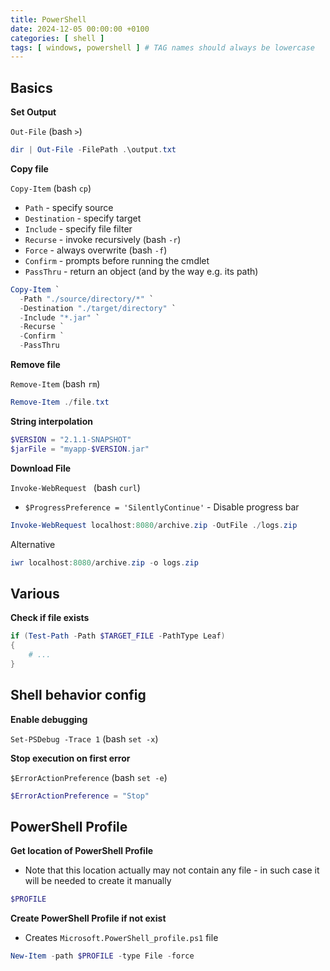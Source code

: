 ```yaml
---
title: PowerShell
date: 2024-12-05 00:00:00 +0100
categories: [ shell ]
tags: [ windows, powershell ] # TAG names should always be lowercase
---
```


## Basics

**Set Output**

`Out-File` (bash `>`)

```powershell
dir | Out-File -FilePath .\output.txt
```

**Copy file**

`Copy-Item` (bash `cp`)

- `Path` - specify source
- `Destination` - specify target
- `Include` - specify file filter
- `Recurse` - invoke recursively (bash `-r`)
- `Force` - always overwrite (bash `-f`)
- `Confirm` - prompts before running the cmdlet
- `PassThru` - return an object (and by the way e.g. its path)

```powershell
Copy-Item `
  -Path "./source/directory/*" `
  -Destination "./target/directory" `
  -Include "*.jar" `
  -Recurse `
  -Confirm `
  -PassThru
```

**Remove file**

`Remove-Item` (bash `rm`)

```powershell
Remove-Item ./file.txt
```

**String interpolation**

```powershell
$VERSION = "2.1.1-SNAPSHOT"
$jarFile = "myapp-$VERSION.jar"
```

**Download File**

`Invoke-WebRequest ` (bash `curl`)

- `$ProgressPreference = 'SilentlyContinue'` - Disable progress bar

```powershell
Invoke-WebRequest localhost:8080/archive.zip -OutFile ./logs.zip
```

Alternative

```powershell
iwr localhost:8080/archive.zip -o logs.zip
```

## Various

**Check if file exists**

```powershell
if (Test-Path -Path $TARGET_FILE -PathType Leaf)
{
    # ...
}
```

## Shell behavior config

**Enable debugging**

`Set-PSDebug -Trace 1` (bash `set -x`)

**Stop execution on first error**

`$ErrorActionPreference` (bash `set -e`)

```powershell
$ErrorActionPreference = "Stop"
```

## PowerShell Profile

**Get location of PowerShell Profile**

- Note that this location actually may not contain any file - in such case it will be needed to create it manually

```powershell
$PROFILE
```

**Create PowerShell Profile if not exist**

- Creates `Microsoft.PowerShell_profile.ps1` file

```powershell
New-Item -path $PROFILE -type File -force
```

